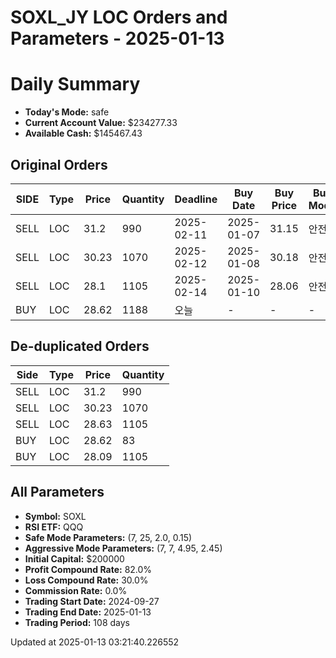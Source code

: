 # SOXL_JY LOC Orders and Parameters - 2025-01-13

# Daily Summary

- **Today's Mode:** safe
- **Current Account Value:** $234277.33
- **Available Cash:** $145467.43

## Original Orders

| SIDE | Type | Price | Quantity | Deadline | Buy Date | Buy Price | Buy Mode |
|------|------|-------|----------|----------|----------|-----------|----------|
| SELL | LOC | 31.2 | 990 | 2025-02-11 | 2025-01-07 | 31.15 | 안전 |
| SELL | LOC | 30.23 | 1070 | 2025-02-12 | 2025-01-08 | 30.18 | 안전 |
| SELL | LOC | 28.1 | 1105 | 2025-02-14 | 2025-01-10 | 28.06 | 안전 |
| BUY | LOC | 28.62 | 1188 | 오늘 | - | - | - |

## De-duplicated Orders

| Side | Type | Price | Quantity |
|------|------|-------|----------|
| SELL | LOC | 31.2 | 990 |
| SELL | LOC | 30.23 | 1070 |
| SELL | LOC | 28.63 | 1105 |
| BUY | LOC | 28.62 | 83 |
| BUY | LOC | 28.09 | 1105 |

## All Parameters

- **Symbol:** SOXL
- **RSI ETF:** QQQ
- **Safe Mode Parameters:** (7, 25, 2.0, 0.15)
- **Aggressive Mode Parameters:** (7, 7, 4.95, 2.45)
- **Initial Capital:** $200000
- **Profit Compound Rate:** 82.0%
- **Loss Compound Rate:** 30.0%
- **Commission Rate:** 0.0%
- **Trading Start Date:** 2024-09-27
- **Trading End Date:** 2025-01-13
- **Trading Period:** 108 days

Updated at 2025-01-13 03:21:40.226552
